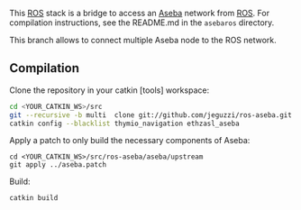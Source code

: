 This [ROS] stack is a bridge to access an [Aseba] network from [ROS].
For compilation instructions, see the README.md in the `asebaros` directory.

[Aseba]: http://aseba.wikidot.com
[ROS]: http://www.ros.org

This branch allows to connect multiple Aseba node to the ROS network.

Compilation
-----------

Clone the repository in your catkin [tools] workspace:

```bash
cd <YOUR_CATKIN_WS>/src
git --recursive -b multi  clone git://github.com/jeguzzi/ros-aseba.git
catkin config --blacklist thymio_navigation ethzasl_aseba
```

Apply a patch to only build the necessary components of Aseba:

```
cd <YOUR_CATKIN_WS>/src/ros-aseba/aseba/upstream
git apply ../aseba.patch
```

Build:

```
catkin build
```
